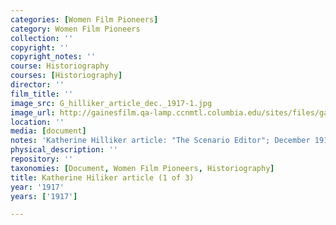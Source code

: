 ```yaml
---
categories: [Women Film Pioneers]
category: Women Film Pioneers
collection: ''
copyright: ''
copyright_notes: ''
course: Historiography
courses: [Historiography]
director: ''
film_title: ''
image_src: G_hilliker_article_dec._1917-1.jpg
image_url: http://gainesfilm.qa-lamp.ccnmtl.columbia.edu/sites/files/gainesfilm/images/G_hilliker_article_dec._1917-1.jpg
location: ''
media: [document]
notes: 'Katherine Hilliker article: "The Scenario Editor"; December 1917'
physical_description: ''
repository: ''
taxonomies: [Document, Women Film Pioneers, Historiography]
title: Katherine Hiliker article (1 of 3)
year: '1917'
years: ['1917']

---
```

